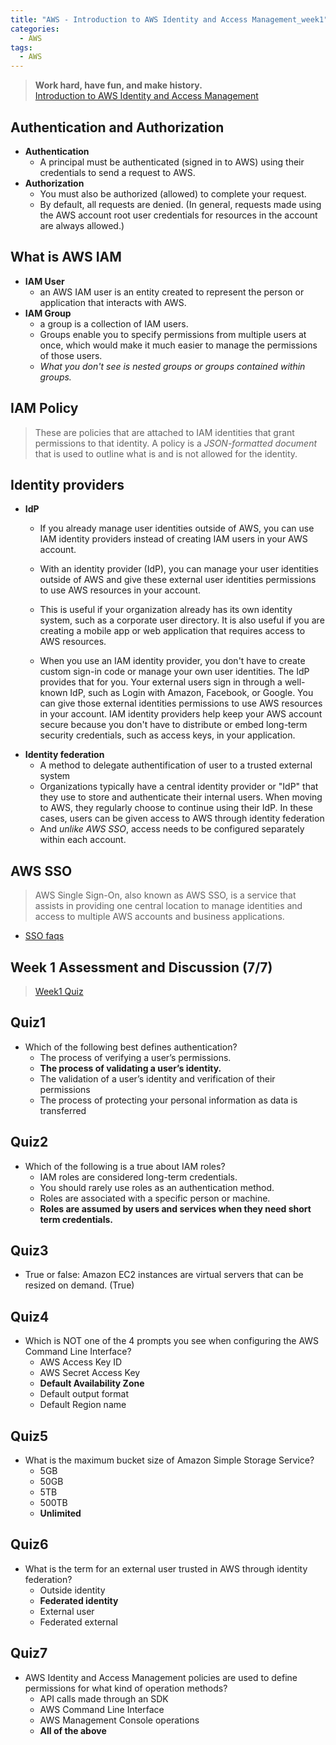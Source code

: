 ```yaml
---
title: "AWS - Introduction to AWS Identity and Access Management_week1"
categories:
  - AWS
tags:
  - AWS
---
```


> **Work hard, have fun, and make history.**  
> [Introduction to AWS Identity and Access Management](https://learning.edx.org/course/course-v1:AWS+AWS-OTP-AWSD13+3T2020/home)  



## Authentication and Authorization

- **Authentication**
    - A principal must be authenticated (signed in to AWS) using their credentials to send a request to AWS. 
- **Authorization**
    - You must also be authorized (allowed) to complete your request.
    - By default, all requests are denied. (In general, requests made using the AWS account root user credentials for resources in the account are always allowed.)

## What is AWS IAM

- **IAM User**
    - an AWS IAM user is an entity created to represent the person or application that interacts with AWS.
- **IAM Group**
    - a group is a collection of IAM users.
    - Groups enable you to specify permissions from multiple users at once, which would make it much easier to manage the permissions of those users.
    - *What you don't see is nested groups or groups contained within groups.*


## IAM Policy
> These are policies that are attached to IAM identities that grant permissions to that identity. A policy is a *JSON-formatted document* that is used to outline what is and is not allowed for the identity.

## Identity providers
- **IdP** 
    - If you already manage user identities outside of AWS, you can use IAM identity providers instead of creating IAM users in your AWS account. 
    - With an identity provider (IdP), you can manage your user identities outside of AWS and give these external user identities permissions to use AWS resources in your account. 
    - This is useful if your organization already has its own identity system, such as a corporate user directory. It is also useful if you are creating a mobile app or web application that requires access to AWS resources.

    - When you use an IAM identity provider, you don't have to create custom sign-in code or manage your own user identities. The IdP provides that for you. Your external users sign in through a well-known IdP, such as Login with Amazon, Facebook, or Google. You can give those external identities permissions to use AWS resources in your account. IAM identity providers help keep your AWS account secure because you don't have to distribute or embed long-term security credentials, such as access keys, in your application.
- **Identity federation**
    - A method to delegate authentification of user to a trusted external system 
    - Organizations typically have a central identity provider or "IdP" that they use to store and authenticate their internal users. When moving to AWS, they regularly choose to continue using their IdP. In these cases, users can be given access to AWS through identity federation
    - And *unlike AWS SSO*, access needs to be configured separately within each account.

## AWS SSO
> AWS Single Sign-On, also known as AWS SSO, is a service that assists in providing one central location to manage identities and access to multiple AWS accounts and business applications.


- [SSO faqs](https://aws.amazon.com/ko/single-sign-on/faqs/)


## Week 1 Assessment and Discussion (7/7)
> [Week1 Quiz](https://learning.edx.org/course/course-v1:AWS+AWS-OTP-AWSD13+3T2020/block-v1:AWS+AWS-OTP-AWSD13+3T2020+type@sequential+block@869e2d1c59534ff1a90b554f6e6974bc/block-v1:AWS+AWS-OTP-AWSD13+3T2020+type@vertical+block@f50249ab0a284b42ad551eca7587b92f)

## Quiz1
- Which of the following best defines authentication?
    - The process of verifying a user’s permissions.
    - **The process of validating a user’s identity.**
    - The validation of a user’s identity and verification of their permissions
    - The process of protecting your personal information as data is transferred
## Quiz2
- Which of the following is a true about IAM roles?
    - IAM roles are considered long-term credentials.
    - You should rarely use roles as an authentication method.
    - Roles are associated with a specific person or machine.
    - **Roles are assumed by users and services when they need short term credentials.**
## Quiz3
- True or false: Amazon EC2 instances are virtual servers that can be resized on demand. (True)

## Quiz4
- Which is NOT one of the 4 prompts you see when configuring the AWS Command Line Interface?
    - AWS Access Key ID
    - AWS Secret Access Key
    - **Default Availability Zone**
    - Default output format
    - Default Region name
## Quiz5
- What is the maximum bucket size of Amazon Simple Storage Service?
    - 5GB
    - 50GB
    - 5TB
    - 500TB
    - **Unlimited**
## Quiz6
- What is the term for an external user trusted in AWS through identity federation?
    - Outside identity
    - **Federated identity**
    - External user
    - Federated external
## Quiz7
- AWS Identity and Access Management policies are used to define permissions for what kind of operation methods?
    - API calls made through an SDK
    - AWS Command Line Interface
    - AWS Management Console operations
    - **All of the above**

